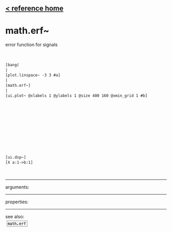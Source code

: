 [< reference home](ceammc_lib.html)
---

# math.erf~


error function for signals

```


[bang(
|
[plot.linspace~ -3 3 #a]
|
[math.erf~]
|
[ui.plot~ @xlabels 1 @ylabels 1 @size 400 160 @xmin_grid 1 #b]











[ui.dsp~]
[X a:1->b:1]

            
```

---
arguments:


---
properties:


---
see also:<br>
[![math.erf](img/object_math.erf.png)](math.erf.html)
